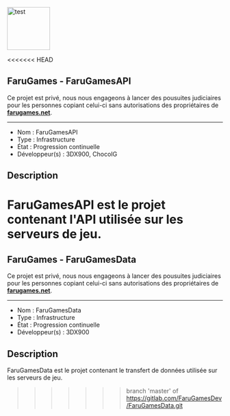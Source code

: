 <img src="https://i.goopics.net/x8mAQ.png" alt="test" width="100" height="100" />

<<<<<<< HEAD
## FaruGames - FaruGamesAPI

Ce projet est privé, nous nous engageons à lancer des pousuites judiciaires pour les personnes copiant celui-ci sans autorisations des propriétaires de [**farugames.net**](http://farugames.net).

------------------------------------

- Nom : FaruGamesAPI
- Type : Infrastructure
- État : Progression continuelle
- Développeur(s) : 3DX900, ChocoIG

## Description
FaruGamesAPI est le projet contenant l'API utilisée sur les serveurs de jeu.
=======
## FaruGames - FaruGamesData

Ce projet est privé, nous nous engageons à lancer des pousuites judiciaires pour les personnes copiant celui-ci sans autorisations des propriétaires de [**farugames.net**](http://farugames.net).

------------------------------------

- Nom : FaruGamesData
- Type : Infrastructure
- État : Progression continuelle
- Développeur(s) : 3DX900

## Description
FaruGamesData est le projet contenant le transfert de données utilisée sur les serveurs de jeu.
>>>>>>> branch 'master' of https://gitlab.com/FaruGamesDev/FaruGamesData.git
